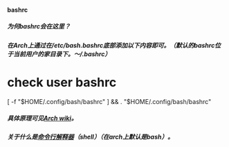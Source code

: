 #### bashrc
##### 为何bashrc会在这里？
##### 在Arch上通过在/etc/bash.bashrc底部添加以下内容即可。（默认的bashrc位于当前用户的家目录下。～/.bashrc）
# check user bashrc
[ -f "$HOME/.config/bash/bashrc" ] && . "$HOME/.config/bash/bashrc"
##### 具体原理可见[Arch wiki](https://wiki.archlinuxcn.org/wiki/Bash#%E9%85%8D%E7%BD%AE%E6%96%87%E4%BB%B6)。
##### 关于什么是[命令行解释器](https://wiki.archlinuxcn.org/wiki/%E5%91%BD%E4%BB%A4%E8%A1%8C%E8%A7%A3%E9%87%8A%E5%99%A8)（shell）（在arch上默认是bash）。